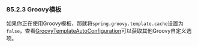 ### 85.2.3 Groovy模板

如果你正在使用Groovy模板，那就将`spring.groovy.template.cache`设置为`false`，查看[GroovyTemplateAutoConfiguration](https://github.com/spring-projects/spring-boot/tree/v2.0.0.RELEASE/spring-boot-project/spring-boot-autoconfigure/src/main/java/org/springframework/boot/autoconfigure/groovy/template/GroovyTemplateAutoConfiguration.java)可以获取其他Groovy自定义选项。
